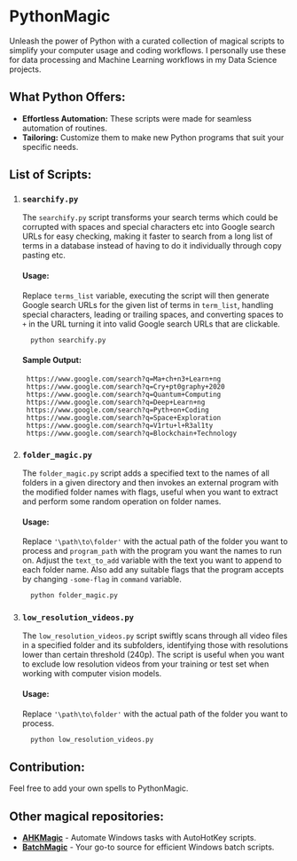 # PythonMagic 

Unleash the power of Python with a curated collection of magical scripts to simplify your computer usage and coding workflows. I personally use these for data processing and Machine Learning workflows in my Data Science projects.

## What Python Offers:

- **Effortless Automation:** These scripts were made for seamless automation of routines.
- **Tailoring:** Customize them to make new Python programs that suit your specific needs.

## List of Scripts:

1. ### `searchify.py`

   The `searchify.py` script transforms your search terms which could be corrupted with spaces and special characters etc into Google search URLs for easy checking, making it faster to search from a long list of terms in a database instead of having to do it individually through copy pasting etc.

   #### Usage:

   Replace `terms_list` variable, executing the script will then generate Google search URLs for the given list of terms in `term_list`, handling special characters, leading or trailing spaces, and converting spaces to `+` in the URL turning it into valid Google search URLs that are clickable.

   ```bash
     python searchify.py
   ```
   #### Sample Output:
   ```
    https://www.google.com/search?q=Ma+ch+n3+Learn+ng
    https://www.google.com/search?q=Cry+pt0graphy+2020
    https://www.google.com/search?q=Quantum+Computing
    https://www.google.com/search?q=Deep+Learn+ng
    https://www.google.com/search?q=Pyth+on+Coding
    https://www.google.com/search?q=Space+Exploration
    https://www.google.com/search?q=V1rtu+l+R3al1ty
    https://www.google.com/search?q=Blockchain+Technology

   ```

2. ### `folder_magic.py`

   The `folder_magic.py` script adds a specified text to the names of all folders in a given directory and then invokes an external program with the modified folder names with flags, useful when you want to extract and perform some random operation on folder names.

   #### Usage:

   Replace `'\path\to\folder'` with the actual path of the folder you want to process and `program_path` with the program you want the names to run on. Adjust the `text_to_add` variable with the text you want to append to each folder name. Also add any suitable flags that the program accepts by changing `-some-flag` in `command` variable. 

   ```bash
     python folder_magic.py
   ```

3. ### `low_resolution_videos.py`

   The `low_resolution_videos.py` script swiftly scans through all video files in a specified folder and its subfolders, identifying those with resolutions lower than certain threshold (240p). The script is useful when you want to exclude low resolution videos from your training or test set when working with computer vision models.

   #### Usage:

   Replace `'\path\to\folder'` with the actual path of the folder you want to process.

   ```bash
     python low_resolution_videos.py
   ```



## Contribution:

Feel free to add your own spells to PythonMagic.

## Other magical repositories:

- [**AHKMagic**](https://github.com/himanshuxd/AHKMagic) - Automate Windows tasks with AutoHotKey scripts.
- [**BatchMagic**](https://github.com/himanshuxd/BatchMagic) - Your go-to source for efficient Windows batch scripts.